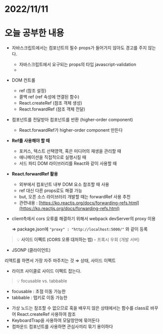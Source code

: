 # 2022/11/11

# 오늘 공부한 내용

- 자바스크립트에서는 컴포넌트의 필수 props가 들어가지 않아도 경고를 주지 않는다.
    - 자바스크립트에서 요구되는 props의 타입 javascript-validation
    - 
- DOM 컨트롤
    - ref (참조 설정)
    - 콜백 ref (ref 속성에 연결된 함수)
    - React.createRef (참조 객체 생성)
    - React.forwardRef (참조 객체 전달)
    
- 컴포넌트를 전달받아 컴포넌트를 반환 (higher-order component)
    - React.forwardRef가 higher-order component 만든다

- **Ref를 사용해야 할 때**
    - 포커스, 텍스트 선택영역, 혹은 미디어의 재생을 관리할 때
    - 애니메이션을 직접적으로 실행시킬 때
    - 서드 파티 DOM 라이브러리를 React와 같이 사용할 때
- **React.forwardRef 활용**
    - 외부에서 컴포넌트 내부 DOM 요소 참조할 때 사용
    - ref 대신 다른 props로도 해결 가능
    - but, 오픈 소스 라이브러리 개발할 때는 forwardRef 사용 추천
    - 관련내용 : [https://ko.reactjs.org/docs/forwarding-refs.html](https://ko.reactjs.org/docs/forwarding-refs.html)

- client측에서 cors 오류를 해결하기 위해서 webpack devServer의 proxy 이용
    
    ⇒ package.json에 `"proxy" : "http://localhost:5000/"` 와 같이 등록
    

> 💡 **사이드 이펙트 (CORS 오류 대처하는 법)
-** 프록시 우회 (개발 서버)
- JSONP (클라이언트)
> 

리액트를 하면서 가장 자주 마주치는 것 ⇒ 상태, 사이드 이펙트

- 라이프 사이클로 사이드 이펙트 잡는다.

> 💡 focusable vs. tabbable
- focusable : 초점 이동 가능한
- tabbable : 탭키로 이동 가능한
> 
- 가상 노드는 참조할 수 없으므로 훅을 배우지 않은 상태에서는 함수를 class로 바꾸어 React.createRef 사용하여 참조
- KeyboardTrap을 사용하여 모달창안에 묶어둔다
- 컴파운드 컴포넌트를 사용하면 관심사끼리 묶기 용이하다